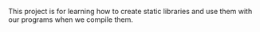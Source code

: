 This project is for learning how to create static libraries and use them with
our programs when we compile them.